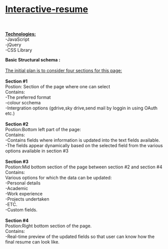 # <a href="http://kkvamsi.github.io/Interactive-resume/">Interactive-resume<br/></a><br/>

<b><u>Technologies: </u></b><br/>
-JavaScript<br/>
-jQuery<br/>
-CSS Library<br/>
  
 <b >Basic Structural schema :</b><br/>
 <br/>
 <u>The initial plan is to consider four sections for this page:</u><br/>
<br/>
<b>Section #1</b><br/>
 Postion: Section of the page where one can select<br/>
 Contains:<br/>
  -The preferred format <br/>
  -colour scchema<br/>
  -Intergration options (gdrive,sky drive,send mail by loggin in using OAuth etc.)<br/>
<br/>
<b>Section #2</b><br/>
Postion:Bottom left part of the page:<br/>
Contains:<br/>
 -Contains fields where information is updated into the text fields available.<br/>
 -The fields appear dynamically based on the selected field from the various options available in section #3<br/>
<br/>
<b>Section #3</b><br/>
Postion:Mid bottom section of the page between section #2 and section #4<br/>
Contains:<br/>
Various options for which the data can be updated:<br/>
 -Personal details<br/>
 -Academic<br/>
 -Work experience<br/>
 -Projects undertaken<br/>
 -ETC.<br/>
 -Custom fields.<br/>
<br/>
<b>Section #4</b><br/>
Postion:Right bottom section of the page.<br/>
Contains:<br/>
-Real-time preview of the updated fields so that user can know how the final resume can look like.<br/>

